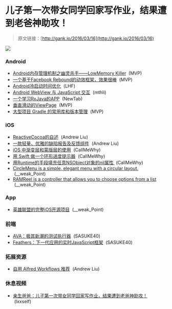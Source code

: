 # 儿子第一次带女同学回家写作业，结果遭到老爸神助攻！

> 原文链接：[http://gank.io/2016/03/16](http://gank.io/2016/03/16)

![](http://ww3.sinaimg.cn/large/610dc034gw1f1yj0vc3ntj20e60jc0ua.jpg)

### Android

* [Android内存管理机制之幽灵杀手&mdash;&mdash;LowMemory Killer](http://www.jianshu.com/p/56c7cda86ad3) &nbsp;(MVP)
* [一个基于Facebook Rebound的动效框架，效果很棒](https://github.com/tumblr/Backboard) &nbsp;(MVP)
* [Android冷启动时间优化](http://blog.waynell.com/2015/11/17/android) &nbsp;(LHF)
* [Android WebView 与 JavaScript 交互](http://mthli.github.io/Android) &nbsp;(mthli)
* [一个学习RxJava的APP](https://github.com/jiang111/RxJavaApp/blob/master/README.md) &nbsp;(NewTab)
* [垂直滑动的ViewPage](https://github.com/Telenav/ExpandablePager) &nbsp;(MVP)
* [大型项目 Gradle 的常用库和版本管理](http://www.wangchenlong.org/2016/03/15/manage) &nbsp;(MVP)

### iOS

* [ReactiveCocoa的自述](http://www.coderyi.com/archives/765) &nbsp;(Andrew Liu)
* [一款轻量、优雅的缺陷报告及反馈组件](https://github.com/wongzigii/Butterfly) &nbsp;(Andrew Liu)
* [iOS 中渐变层和蒙版层的使用](http://ios-animations-by-emails.com/posts/2015) &nbsp;(CallMeWhy)
* [用 Swift 做一个环形进度提示器](http://www.andrewcbancroft.com/2015/07/09/circular) &nbsp;(CallMeWhy)
* [用Runtime的手段填充任意NSObject对象的nil属性&nbsp;](http://tutuge.me/2015/07/08/fill) (CallMeWhy)
* [CircleMenu is a simple, elegant menu with a circular layout.](https://github.com/Ramotion/circle) &nbsp;(__weak_Point)
* [RAMReel is a controller that allows you to choose options from a list](https://github.com/Ramotion/reel) &nbsp;(__weak_Point)

### App

* [英雄联盟的完整iOS开源项目](https://github.com/HarrisHan/LeagueofLegends) &nbsp;(__weak_Point)

### 前端

* [AVA：极其新潮的测试执行器](https://github.com/sindresorhus/ava) &nbsp;(SASUKE40)
* [Feathers：下一代应用的实时JavaScript框架](https://github.com/feathersjs/feathers) &nbsp;(SASUKE40)

### 拓展资源

* [自用 Alfred Workflows 推荐](https://qdan.me/list/VKzaAnYrnpRFqTns) &nbsp;(Andrew Liu)

### 休息视频

* [亲生爸爸：儿子第一次带女同学回家写作业，结果遭到老爸神助攻！](http://video.weibo.com/show?fid=1034) &nbsp;(lxxself)

